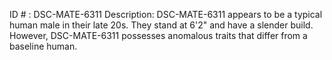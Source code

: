ID # : DSC-MATE-6311
Description: DSC-MATE-6311 appears to be a typical human male in their late 20s. They stand at 6'2" and have a slender build. However, DSC-MATE-6311 possesses anomalous traits that differ from a baseline human. 